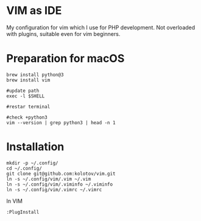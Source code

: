 # VIM as IDE

My configuration for vim which I use for PHP development.
Not overloaded with plugins, suitable even for vim beginners.

# Preparation for macOS

```
brew install python@3
brew install vim

#update path
exec -l $SHELL

#restar terminal

#check +python3
vim --version | grep python3 | head -n 1
 ```
# Installation
```
mkdir -p ~/.config/
cd ~/.config/
git clone git@github.com:kolotov/vim.git
ln -s ~/.config/vim/.vim ~/.vim
ln -s ~/.config/vim/.viminfo ~/.viminfo
ln -s ~/.config/vim/.vimrc ~/.vimrc
```
In VIM
```
:PlugInstall
```
